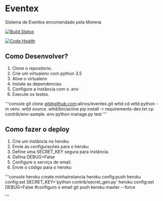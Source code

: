 # Eventex

Sistema de Eventos encomendado pela Morena

[![Build Status](https://travis-ci.org/Al1rios/eventex.svg?branch=master)](https://travis-ci.org/Al1rios/eventex)

[![Code Health](https://landscape.io/github/Al1rios/eventex/master/landscape.svg?style=flat)](https://landscape.io/github/Al1rios/eventex/master)

## Como Desenvolver?

1. Clone o repositorio.
2. Crie um virtualenv com python 3.5
3. Ative o virtualenv
4. Instale as dependencias.
5. Configure a instância com o .env
6. Execute os testes.

'''console
git clone git@github.com:alirios/eventex.git wttd
cd wttd
python -m venv .wttd
source .wttd/bin/active
pip install -r requirements-dev.txt
cp contrib/env-sample .env
python manage.py test
'''

## Como fazer o deploy

1. Crie um instãncia no heroku
2. Envie as configurações para o heroku
3. Define uma SECRET_KEY segura para instância.
4. Defina DEBUG=False
5. Configure o serviço de email.
6. Envie o código para o heroku


'''console
heroku create minhainstancia
heroku config:push
heroku config:set SECRET_KEY='python contrib/secret_gen.py'
heroku config:set DEBUG=False
#configuro o email
git push keroku master --force

'''